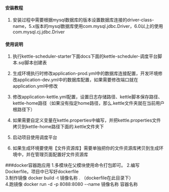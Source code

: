 
#### 安装教程

1.  安装过程中需要根据mysql数据库的版本设置数据库连接的driver-class-name，5.x版本的mysql数据库使用com.mysql.jdbc.Driver，6.0以上的使用com.mysql.cj.jdbc.Driver

#### 使用说明
1.  执行kettle-scheduler-starter下面docs下面的kettle-scheduler-调度平台脚本.sql脚本创建表

2.  生成环境执行时修改application-prod.yml中的数据库连接配置，开发环境修改application-dev.yml中的数据库配置，如果需要修改端口就在application.yml中修改

3.  修改application-kettle.yml配置，设置日志存储路径、kettle脚本保存路径、kettle-home路径（如果没有指定home路径，那么.kettle文件夹就在当前用户根路径下）

4.  如果需要自定义变量在kettle.properties中编写，并把kettle.properties文件拷贝到kettle-home路径下面的.kettle文件夹下

5.  启动项目使用调度平台

6.  如果生成环境要使用【文件资源库】需要单独把你的文件资源库拷贝到生成环境中，并在管理页面配置好文件资源库



###docker容器跑应用
1.多模块在父模块使用命令打包即可。
2.编写Dockerfile。项目中已写好dockerfile  
3.制作镜像   docker build -t 镜像名称  .   （dockerfile在此目录下）   
4.跑镜像    docker run -d -p 8088:8080 --name   镜像名称  容器名称                                                        


